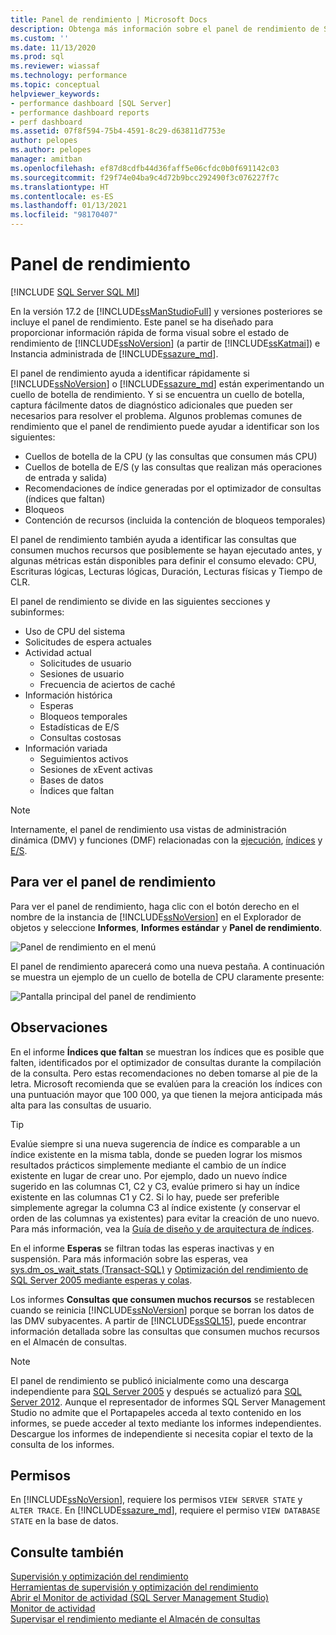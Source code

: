 ```yaml
---
title: Panel de rendimiento | Microsoft Docs
description: Obtenga más información sobre el panel de rendimiento de SQL Server Management Studio, que proporciona información rápida sobre SQL Server y Azure SQL Managed Instance.
ms.custom: ''
ms.date: 11/13/2020
ms.prod: sql
ms.reviewer: wiassaf
ms.technology: performance
ms.topic: conceptual
helpviewer_keywords:
- performance dashboard [SQL Server]
- performance dashboard reports
- perf dashboard
ms.assetid: 07f8f594-75b4-4591-8c29-d63811d7753e
author: pelopes
ms.author: pelopes
manager: amitban
ms.openlocfilehash: ef87d8cdfb44d36faff5e06cfdc0b0f691142c03
ms.sourcegitcommit: f29f74e04ba9c4d72b9bcc292490f3c076227f7c
ms.translationtype: HT
ms.contentlocale: es-ES
ms.lasthandoff: 01/13/2021
ms.locfileid: "98170407"
---
```

# <a name="performance-dashboard"></a>Panel de rendimiento
[!INCLUDE [SQL Server SQL MI](../../includes/applies-to-version/sql-asdbmi.md)]

En la versión 17.2 de [!INCLUDE[ssManStudioFull](../../includes/ssmanstudiofull-md.md)] y versiones posteriores se incluye el panel de rendimiento. Este panel se ha diseñado para proporcionar información rápida de forma visual sobre el estado de rendimiento de [!INCLUDE[ssNoVersion](../../includes/ssnoversion-md.md)] (a partir de [!INCLUDE[ssKatmai](../../includes/ssKatmai-md.md)]) e Instancia administrada de [!INCLUDE[ssazure_md](../../includes/ssazure_md.md)]. 

El panel de rendimiento ayuda a identificar rápidamente si [!INCLUDE[ssNoVersion](../../includes/ssnoversion-md.md)] o [!INCLUDE[ssazure_md](../../includes/ssazure_md.md)] están experimentando un cuello de botella de rendimiento. Y si se encuentra un cuello de botella, captura fácilmente datos de diagnóstico adicionales que pueden ser necesarios para resolver el problema. Algunos problemas comunes de rendimiento que el panel de rendimiento puede ayudar a identificar son los siguientes:
-  Cuellos de botella de la CPU (y las consultas que consumen más CPU)
-  Cuellos de botella de E/S (y las consultas que realizan más operaciones de entrada y salida)
-  Recomendaciones de índice generadas por el optimizador de consultas (índices que faltan)
-  Bloqueos
-  Contención de recursos (incluida la contención de bloqueos temporales)

El panel de rendimiento también ayuda a identificar las consultas que consumen muchos recursos que posiblemente se hayan ejecutado antes, y algunas métricas están disponibles para definir el consumo elevado: CPU, Escrituras lógicas, Lecturas lógicas, Duración, Lecturas físicas y Tiempo de CLR.

El panel de rendimiento se divide en las siguientes secciones y subinformes:
-  Uso de CPU del sistema
-  Solicitudes de espera actuales
-  Actividad actual
   -  Solicitudes de usuario
   -  Sesiones de usuario
   -  Frecuencia de aciertos de caché
-  Información histórica
   -  Esperas
   -  Bloqueos temporales
   -  Estadísticas de E/S
   -  Consultas costosas
- Información variada
  -  Seguimientos activos
  -  Sesiones de xEvent activas
  -  Bases de datos
  -  Índices que faltan

> [!NOTE] 
> Internamente, el panel de rendimiento usa vistas de administración dinámica (DMV) y funciones (DMF) relacionadas con la [ejecución](../../relational-databases/system-dynamic-management-views/execution-related-dynamic-management-views-and-functions-transact-sql.md), [índices](../../relational-databases/system-dynamic-management-views/index-related-dynamic-management-views-and-functions-transact-sql.md) y [E/S](../../relational-databases/system-dynamic-management-views/i-o-related-dynamic-management-views-and-functions-transact-sql.md).

## <a name="to-view-the-performance-dashboard"></a>Para ver el panel de rendimiento 
  
Para ver el panel de rendimiento, haga clic con el botón derecho en el nombre de la instancia de [!INCLUDE[ssNoVersion](../../includes/ssnoversion-md.md)] en el Explorador de objetos y seleccione **Informes**, **Informes estándar** y **Panel de rendimiento**.  
  
![Panel de rendimiento en el menú](../../relational-databases/performance/media/perf_dashboard_ssms.png "Panel de rendimiento en el menú")  
  
El panel de rendimiento aparecerá como una nueva pestaña. A continuación se muestra un ejemplo de un cuello de botella de CPU claramente presente:  
  
![Pantalla principal del panel de rendimiento](../../relational-databases/performance/media/perf_dashboard.png "Pantalla principal del panel de rendimiento")  
  
## <a name="remarks"></a>Observaciones
En el informe **Índices que faltan** se muestran los índices que es posible que falten, identificados por el optimizador de consultas durante la compilación de la consulta. Pero estas recomendaciones no deben tomarse al pie de la letra. Microsoft recomienda que se evalúen para la creación los índices con una puntuación mayor que 100 000, ya que tienen la mejora anticipada más alta para las consultas de usuario. 

> [!TIP]
> Evalúe siempre si una nueva sugerencia de índice es comparable a un índice existente en la misma tabla, donde se pueden lograr los mismos resultados prácticos simplemente mediante el cambio de un índice existente en lugar de crear uno. Por ejemplo, dado un nuevo índice sugerido en las columnas C1, C2 y C3, evalúe primero si hay un índice existente en las columnas C1 y C2. Si lo hay, puede ser preferible simplemente agregar la columna C3 al índice existente (y conservar el orden de las columnas ya existentes) para evitar la creación de uno nuevo.
> Para más información, vea la [Guía de diseño y de arquitectura de índices](../../relational-databases/sql-server-index-design-guide.md).

En el informe **Esperas** se filtran todas las esperas inactivas y en suspensión. Para más información sobre las esperas, vea [sys.dm_os_wait_stats &#40;Transact-SQL&#41;](../../relational-databases/system-dynamic-management-views/sys-dm-os-wait-stats-transact-sql.md) y [Optimización del rendimiento de SQL Server 2005 mediante esperas y colas](https://download.microsoft.com/download/4/7/a/47a548b9-249e-484c-abd7-29f31282b04d/performance_tuning_waits_queues.doc).

Los informes **Consultas que consumen muchos recursos** se restablecen cuando se reinicia [!INCLUDE[ssNoVersion](../../includes/ssnoversion-md.md)] porque se borran los datos de las DMV subyacentes. A partir de [!INCLUDE[ssSQL15](../../includes/sssql16-md.md)], puede encontrar información detallada sobre las consultas que consumen muchos recursos en el Almacén de consultas. 


> [!NOTE]
> El panel de rendimiento se publicó inicialmente como una descarga independiente para [SQL Server 2005](https://techcommunity.microsoft.com/t5/SQL-Server-Support/SQL-Server-2005-Performance-Dashboard-Reports/ba-p/315415) y después se actualizó para [SQL Server 2012](https://www.microsoft.com/download/details.aspx?id=29063). Aunque el representador de informes SQL Server Management Studio no admite que el Portapapeles acceda al texto contenido en los informes, se puede acceder al texto mediante los informes independientes.  Descargue los informes de independiente si necesita copiar el texto de la consulta de los informes.

## <a name="permissions"></a>Permisos  
En [!INCLUDE[ssNoVersion](../../includes/ssnoversion-md.md)], requiere los permisos `VIEW SERVER STATE` y `ALTER TRACE`. En [!INCLUDE[ssazure_md](../../includes/ssazure_md.md)], requiere el permiso `VIEW DATABASE STATE` en la base de datos.

## <a name="see-also"></a>Consulte también  
 [Supervisión y optimización del rendimiento](../../relational-databases/performance/monitor-and-tune-for-performance.md)     
 [Herramientas de supervisión y optimización del rendimiento](../../relational-databases/performance/performance-monitoring-and-tuning-tools.md)     
 [Abrir el Monitor de actividad &#40;SQL Server Management Studio&#41;](../../relational-databases/performance-monitor/open-activity-monitor-sql-server-management-studio.md)     
 [Monitor de actividad](../../relational-databases/performance-monitor/activity-monitor.md)     
 [Supervisar el rendimiento mediante el Almacén de consultas](../../relational-databases/performance/monitoring-performance-by-using-the-query-store.md)     
